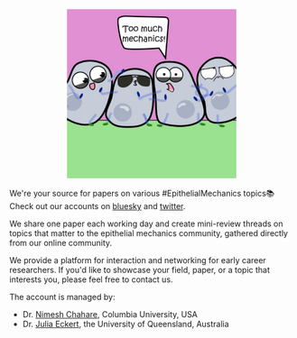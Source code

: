 <head>
<!-- Google Tag Manager -->
<script>(function(w,d,s,l,i){w[l]=w[l]||[];w[l].push({'gtm.start':
new Date().getTime(),event:'gtm.js'});var f=d.getElementsByTagName(s)[0],
j=d.createElement(s),dl=l!='dataLayer'?'&l='+l:'';j.async=true;j.src=
'https://www.googletagmanager.com/gtm.js?id='+i+dl;f.parentNode.insertBefore(j,f);
})(window,document,'script','dataLayer','GTM-KB7SVRH3');</script>
<!-- End Google Tag Manager -->
</head>


<div style="text-align: center;">
    <img src="epimechfc.jpg" alt="Description" height="300">
</div>

We're your source for papers on various #EpithelialMechanics topics📚
Check out our accounts on [bluesky](https://bsky.app/profile/epimechfc.bsky.social) and [twitter](https://x.com/EpiMechFC).

We share one paper each working day and create mini-review threads on topics that matter to the epithelial mechanics community, gathered directly from our online community.

We provide a platform for interaction and networking for early career researchers. If you'd like to showcase your field, paper, or a topic that interests you, please feel free to contact us.

The account is managed by:
- Dr. [Nimesh Chahare](https://bsky.app/profile/onenimesa.bsky.social), Columbia University, USA
- Dr. [Julia Eckert](https://bsky.app/profile/juliaeckert.bsky.social), the University of Queensland, Australia

<!-- Google Tag Manager (noscript) -->
<noscript><iframe src="https://www.googletagmanager.com/ns.html?id=GTM-KB7SVRH3"
height="0" width="0" style="display:none;visibility:hidden"></iframe></noscript>
<!-- End Google Tag Manager (noscript) -->
